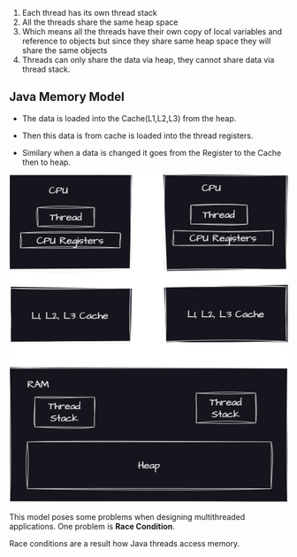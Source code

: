 1. Each thread has its own thread stack
2. All the threads share the same heap space
3. Which means all the threads have their own copy of local variables and reference to objects
    but since they share same heap space they will share the same objects
4. Threads can only share the data via heap, they cannot share data via thread stack.


## Java Memory Model

* The data is loaded into the Cache(L1,L2,L3) from the heap.
* Then this data is from cache is loaded into the thread registers.

* Similary when a data is changed it goes from the Register to the
Cache then to heap.


![Java memory model](../../../../resources/images/Java%20Memory%20Model.png)

This model poses some problems when designing multithreaded applications.
One problem is **Race Condition**.

Race conditions are a result how Java threads access memory.